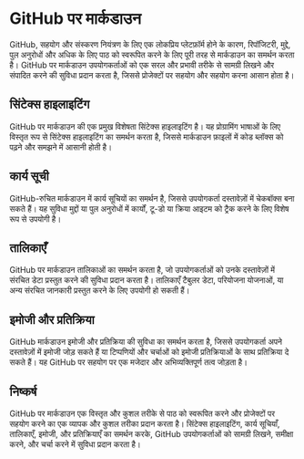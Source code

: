 # GitHub पर मार्कडाउन

GitHub, सहयोग और संस्करण नियंत्रण के लिए एक लोकप्रिय प्लेटफ़ॉर्म होने के कारण, रिपॉजिटरी, मुद्दे, पुल अनुरोधों और अधिक के लिए पाठ को स्वरूपित करने के लिए पूरी तरह से मार्कडाउन का समर्थन करता है। GitHub पर मार्कडाउन उपयोगकर्ताओं को एक सरल और प्रभावी तरीके से सामग्री लिखने और संपादित करने की सुविधा प्रदान करता है, जिससे प्रोजेक्टों पर सहयोग और सहयोग करना आसान होता है।

## सिंटेक्स हाइलाइटिंग

GitHub पर मार्कडाउन की एक प्रमुख विशेषता सिंटेक्स हाइलाइटिंग है। यह प्रोग्रामिंग भाषाओं के लिए विस्तृत रूप से सिंटेक्स हाइलाइटिंग का समर्थन करता है, जिससे मार्कडाउन फ़ाइलों में कोड ब्लॉक्स को पढ़ने और समझने में आसानी होती है।

## कार्य सूची

GitHub-रुचित मार्कडाउन में कार्य सूचियों का समर्थन है, जिससे उपयोगकर्ता दस्तावेज़ों में चेकबॉक्स बना सकते हैं। यह सुविधा मुद्दों या पुल अनुरोधों में कार्यों, टू-डो या क्रिया आइटम को ट्रैक करने के लिए विशेष रूप से उपयोगी है।

## तालिकाएँ

GitHub पर मार्कडाउन तालिकाओं का समर्थन करता है, जो उपयोगकर्ताओं को उनके दस्तावेज़ों में संरचित डेटा प्रस्तुत करने की सुविधा प्रदान करता है। तालिकाएँ टैबुलर डेटा, परियोजना योजनाओं, या अन्य संरचित जानकारी प्रस्तुत करने के लिए उपयोगी हो सकती हैं।

## इमोजी और प्रतिक्रिया

GitHub मार्कडाउन इमोजी और प्रतिक्रिया की सुविधा का समर्थन करता है, जिससे उपयोगकर्ता अपने दस्तावेज़ों में इमोजी जोड़ सकते हैं या टिप्पणियों और चर्चाओं को इमोजी प्रतिक्रियाओं के साथ प्रतिक्रिया दे सकते हैं। यह GitHub पर सहयोग पर एक मजेदार और अभिव्यक्तिपूर्ण तत्व जोड़ता है।

## निष्कर्ष

GitHub पर मार्कडाउन एक विस्तृत और कुशल तरीके से पाठ को स्वरूपित करने और प्रोजेक्टों पर सहयोग करने का एक व्यापक और कुशल तरीका प्रदान करता है। सिंटेक्स हाइलाइटिंग, कार्य सूचियाँ, तालिकाएँ, इमोजी, और प्रतिक्रियाएँ का समर्थन करके, GitHub उपयोगकर्ताओं को सामग्री लिखने, समीक्षा करने, और चर्चा करने में सुविधा प्रदान करता है।
